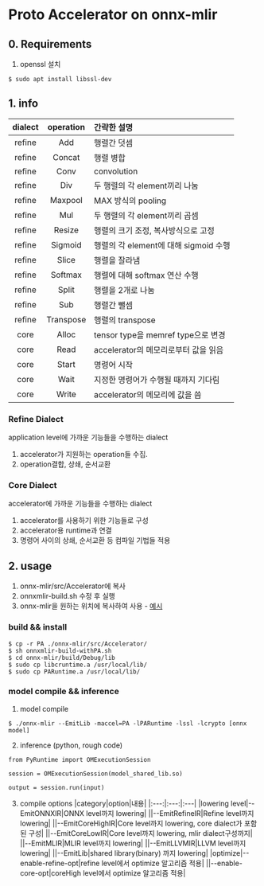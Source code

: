 # Proto Accelerator on onnx-mlir

## 0. Requirements
1) openssl 설치

```
$ sudo apt install libssl-dev
```


## 1. info
|dialect|operation|간략한 설명|
|:---:|:---:|:---|
|refine|Add|행렬간 덧셈|
|refine|Concat|행렬 병합|
|refine|Conv|convolution|
|refine|Div|두 행렬의 각 element끼리 나눔|
|refine|Maxpool|MAX 방식의 pooling|
|refine|Mul|두 행렬의 각 element끼리 곱셈|
|refine|Resize|행렬의 크기 조정, 복사방식으로 고정|
|refine|Sigmoid|행렬의 각 element에 대해 sigmoid 수행|
|refine|Slice|행렬을 잘라냄|
|refine|Softmax|행렬에 대해 softmax 연산 수행|
|refine|Split|행렬을 2개로 나눔|
|refine|Sub|행렬간 뺄셈|
|refine|Transpose|행렬의 transpose|
|core|Alloc|tensor type을 memref type으로 변경|
|core|Read|accelerator의 메모리로부터 값을 읽음|
|core|Start|명령어 시작|
|core|Wait|지정한 명령어가 수행될 때까지 기다림|
|core|Write|accelerator의 메모리에 값을 씀|


### Refine Dialect
application level에 가까운 기능들을 수행하는 dialect
1) accelerator가 지원하는 operation들 수집. 
2) operation결합, 상쇄, 순서교환

### Core Dialect
accelerator에 가까운 기능들을 수행하는 dialect
1) accelerator를 사용하기 위한 기능들로 구성
2) accelerator용 runtime과 연결
3) 명령어 사이의 상쇄, 순서교환 등 컴파일 기법들 적용

## 2. usage
1. onnx-mlir/src/Accelerator에 복사
2. onnxmlir-build.sh 수정 후 실행
3. onnx-mlir을 원하는 위치에 복사하여 사용 - [예시]()

### build && install
```
$ cp -r PA ./onnx-mlir/src/Accelerator/
$ sh onnxmlir-build-withPA.sh
$ cd onnx-mlir/build/Debug/lib
$ sudo cp libcruntime.a /usr/local/lib/
$ sudo cp PARuntime.a /usr/local/lib/
```

### model compile && inference
1) model compile
```
$ ./onnx-mlir --EmitLib -maccel=PA -lPARuntime -lssl -lcrypto [onnx model]
```

2) inference (python, rough code)
```
from PyRuntime import OMExecutionSession

session = OMExecutionSession(model_shared_lib.so)

output = session.run(input)
```

3) compile options
|category|option|내용|
|:---:|:---:|:---|
|lowering level|--EmitONNXIR|ONNX level까지 lowering|
||--EmitRefineIR|Refine level까지 lowering|
||--EmitCoreHighIR|Core level까지 lowering, core dialect가 포함된 구성|
||--EmitCoreLowIR|Core level까지 lowering, mlir dialect구성까지|
||--EmitMLIR|MLIR level까지 lowering|
||--EmitLLVMIR|LLVM level까지 lowering|
||--EmitLib|shared library(binary) 까지 lowering|
|optimize|--enable-refine-opt|refine level에서 optimize 알고리즘 적용|
||--enable-core-opt|coreHigh level에서 optimize 알고리즘 적용|

